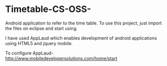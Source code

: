 Timetable-CS-OSS-
=================

Android application to refer to the time table. To use this project, just import the files on eclipse and start using. 

I have used AppLaud which enables development of android applications using HTML5 and jquery mobile.

To configure AppLaud- http://www.mobiledevelopersolutions.com/home/start
